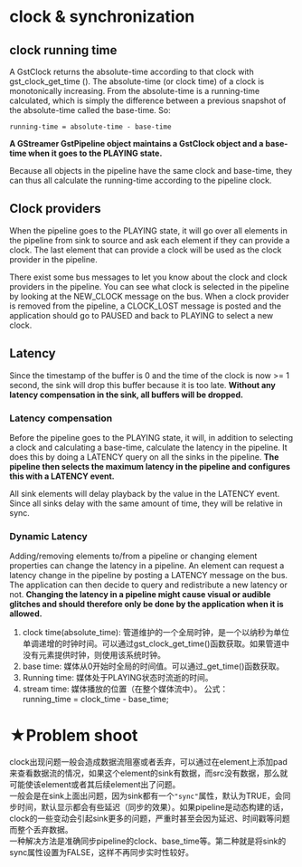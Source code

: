 # clock & synchronization

## clock running time
A GstClock returns the absolute-time according to that clock with gst_clock_get_time (). The absolute-time (or clock time) of a clock is monotonically increasing. From the absolute-time is a running-time calculated, which is simply the difference between a previous snapshot of the absolute-time called the base-time. So:  

    running-time = absolute-time - base-time  

**A GStreamer GstPipeline object maintains a GstClock object and a base-time when it goes to the PLAYING state.**   

Because all objects in the pipeline have the same clock and base-time, they can thus all calculate the running-time according to the pipeline clock.   

## Clock providers
When the pipeline goes to the PLAYING state, it will go over all elements in the pipeline from sink to source and ask each element if they can provide a clock. The last element that can provide a clock will be used as the clock provider in the pipeline.   

There exist some bus messages to let you know about the clock and clock providers in the pipeline. You can see what clock is selected in the pipeline by looking at the NEW_CLOCK message on the bus. When a clock provider is removed from the pipeline, a CLOCK_LOST message is posted and the application should go to PAUSED and back to PLAYING to select a new clock.    

## Latency
Since the timestamp of the buffer is 0 and the time of the clock is now >= 1 second, the sink will drop this buffer because it is too late. **Without any latency compensation in the sink, all buffers will be dropped.**

### Latency compensation
Before the pipeline goes to the PLAYING state, it will, in addition to selecting a clock and calculating a base-time, calculate the latency in the pipeline. It does this by doing a LATENCY query on all the sinks in the pipeline. **The pipeline then selects the maximum latency in the pipeline and configures this with a LATENCY event.**

All sink elements will delay playback by the value in the LATENCY event. Since all sinks delay with the same amount of time, they will be relative in sync.

### Dynamic Latency
Adding/removing elements to/from a pipeline or changing element properties can change the latency in a pipeline. An element can request a latency change in the pipeline by posting a LATENCY message on the bus. The application can then decide to query and redistribute a new latency or not. **Changing the latency in a pipeline might cause visual or audible glitches and should therefore only be done by the application when it is allowed.**   


1.  clock time(absolute_time): 管道维护的一个全局时钟，是一个以纳秒为单位单调递增的时钟时间。可以通过gst_clock_get_time()函数获取。如果管道中没有元素提供时钟，则使用该系统时钟。
2.  base time: 媒体从0开始时全局的时间值。可以通过_get_time()函数获取。
3.  Running time: 媒体处于PLAYING状态时流逝的时间。
4.  stream time: 媒体播放的位置（在整个媒体流中）。
公式：   
running_time = clock_time - base_time;   



# ★Problem shoot
clock出现问题一般会造成数据流阻塞或者丢弃，可以通过在element上添加pad来查看数据流的情况，如果这个element的sink有数据，而src没有数据，那么就可能使该element或者其后续element出了问题。  
一般会是在sink上面出问题，因为sink都有一个`"sync"`属性，默认为TRUE，会同步时间，默认显示都会有些延迟（同步的效果）。如果pipeline是动态构建的话，clock的一些变动会引起sink更多的问题，严重时甚至会因为延迟、时间戳等问题而整个丢弃数据。   
一种解决方法是准确同步pipeline的clock、base_time等。第二种就是将sink的sync属性设置为FALSE，这样不再同步实时性较好。